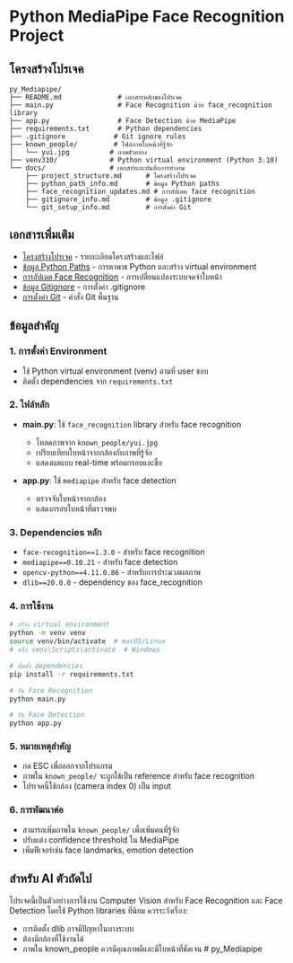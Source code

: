 # Python MediaPipe Face Recognition Project

## โครงสร้างโปรเจค
```
py_Mediapipe/
├── README.md              # เอกสารหลักของโปรเจค
├── main.py                # Face Recognition ด้วย face_recognition library
├── app.py                 # Face Detection ด้วย MediaPipe
├── requirements.txt       # Python dependencies
├── .gitignore            # Git ignore rules
├── known_people/         # ไฟล์ภาพใบหน้าที่รู้จัก
│   └── yui.jpg          # ภาพตัวอย่าง
├── venv310/             # Python virtual environment (Python 3.10)
└── docs/                # เอกสารและบันทึกการทำงาน
    ├── project_structure.md      # โครงสร้างโปรเจค
    ├── python_path_info.md       # ข้อมูล Python paths
    ├── face_recognition_updates.md # การอัปเดต face recognition
    ├── gitignore_info.md         # ข้อมูล .gitignore
    └── git_setup_info.md         # การตั้งค่า Git
```

## เอกสารเพิ่มเติม
- [โครงสร้างโปรเจค](docs/project_structure.md) - รายละเอียดโครงสร้างและไฟล์
- [ข้อมูล Python Paths](docs/python_path_info.md) - การหาพาธ Python และสร้าง virtual environment
- [การอัปเดต Face Recognition](docs/face_recognition_updates.md) - การเปลี่ยนแปลงระบบจดจำใบหน้า
- [ข้อมูล Gitignore](docs/gitignore_info.md) - การตั้งค่า .gitignore
- [การตั้งค่า Git](docs/git_setup_info.md) - คำสั่ง Git พื้นฐาน

## ข้อมูลสำคัญ

### 1. การตั้งค่า Environment
- ใช้ Python virtual environment (venv) ตามที่ user ชอบ
- ติดตั้ง dependencies จาก `requirements.txt`

### 2. ไฟล์หลัก
- **main.py**: ใช้ `face_recognition` library สำหรับ face recognition
  - โหลดภาพจาก `known_people/yui.jpg`
  - เปรียบเทียบใบหน้าจากกล้องกับภาพที่รู้จัก
  - แสดงผลแบบ real-time พร้อมกรอบและชื่อ

- **app.py**: ใช้ `mediapipe` สำหรับ face detection
  - ตรวจจับใบหน้าจากกล้อง
  - แสดงกรอบใบหน้าที่ตรวจพบ

### 3. Dependencies หลัก
- `face-recognition==1.3.0` - สำหรับ face recognition
- `mediapipe==0.10.21` - สำหรับ face detection
- `opencv-python==4.11.0.86` - สำหรับการประมวลผลภาพ
- `dlib==20.0.0` - dependency ของ face_recognition

### 4. การใช้งาน
```bash
# สร้าง virtual environment
python -m venv venv
source venv/bin/activate  # macOS/Linux
# หรือ venv\Scripts\activate  # Windows

# ติดตั้ง dependencies
pip install -r requirements.txt

# รัน Face Recognition
python main.py

# รัน Face Detection
python app.py
```

### 5. หมายเหตุสำคัญ
- กด ESC เพื่อออกจากโปรแกรม
- ภาพใน `known_people/` จะถูกใช้เป็น reference สำหรับ face recognition
- โปรเจคนี้ใช้กล้อง (camera index 0) เป็น input

### 6. การพัฒนาต่อ
- สามารถเพิ่มภาพใน `known_people/` เพื่อเพิ่มคนที่รู้จัก
- ปรับแต่ง confidence threshold ใน MediaPipe
- เพิ่มฟีเจอร์เช่น face landmarks, emotion detection

## สำหรับ AI ตัวถัดไป
โปรเจคนี้เป็นตัวอย่างการใช้งาน Computer Vision สำหรับ Face Recognition และ Face Detection โดยใช้ Python libraries ที่นิยม ควรระวังเรื่อง:
- การติดตั้ง dlib อาจมีปัญหาในบางระบบ
- ต้องมีกล้องที่ใช้งานได้
- ภาพใน known_people ควรมีคุณภาพดีและมีใบหน้าที่ชัดเจน # py_Mediapipe
